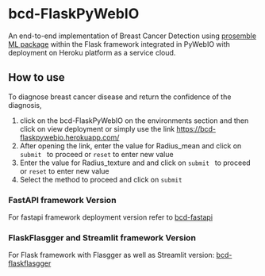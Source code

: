 # bcd-FlaskPyWebIO
An end-to-end implementation of Breast Cancer Detection using [prosemble ML package](https://github.com/naotoo1/prosemble) within the Flask framework integrated in PyWebIO with deployment on Heroku platform as a service cloud.

## How to use
To diagnose breast cancer disease and return the confidence of the diagnosis,
1. click on the bcd-FlaskPyWebIO on the environments section and then click on view deployment or simply use the link https://bcd-flaskpywebio.herokuapp.com/
2. After opening the link, enter the value for Radius_mean  and click on ```submit ``` to proceed or ```reset``` to enter new value
3. Enter the value for Radius_texture and and click on ```submit ``` to proceed or ```reset``` to enter new value
4. Select the method to proceed and  click on ```submit```

### FastAPI framework Version
For fastapi framework deployment version refer to [bcd-fastapi](https://github.com/naotoo1/bcd-fastapi)

### FlaskFlasgger and Streamlit framework Version
For Flask framework with Flasgger as well as Streamlit version: [bcd-flaskflasgger](https://github.com/naotoo1/bcd-flaskflasgger)


